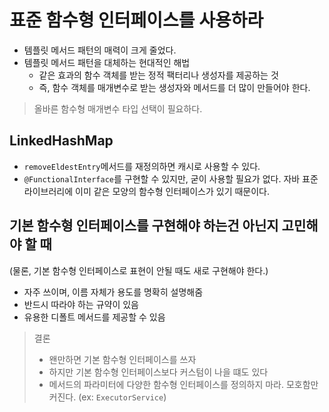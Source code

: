 # 표준 함수형 인터페이스를 사용하라 
- 템플릿 메서드 패턴의 매력이 크게 줄었다.
- 템플릿 메서드 패턴을 대체하는 현대적인 해법
  - 같은 효과의 함수 객체를 받는 정적 팩터리나 생성자를 제공하는 것 
  - 즉, 함수 객체를 매개변수로 받는 생성자와 메서드를 더 많이 만들어야 한다.

> 올바른 함수형 매개변수 타입 선택이 필요하다. 

## LinkedHashMap
- `removeEldestEntry`메서드를 재정의하면 캐시로 사용할 수 있다.
- `@FunctionalInterface`를 구현할 수 있지만, 굳이 사용할 필요가 없다. 자바 표준 라이브러리에 이미 같은 모양의 함수형 인터페이스가 있기 때문이다.


## 기본 함수형 인터페이스를 구현해야 하는건 아닌지 고민해야 할 때
(물론, 기본 함수형 인터페이스로 표현이 안될 때도 새로 구현해야 한다.)
- 자주 쓰이며, 이름 자체가 용도를 명확히 설명해줌
- 반드시 따라야 하는 규약이 있음
- 유용한 디폴트 메서드를 제공할 수 있음 


> 결론
> - 왠만하면 기본 함수형 인터페이스를 쓰자  
> - 하지만 기본 함수형 인터페이스보다 커스텀이 나을 떄도 있다 
> - 메서드의 파라미터에 다양한 함수형 인터페이스를 정의하지 마라. 모호함만 커진다. (ex: `ExecutorService`)